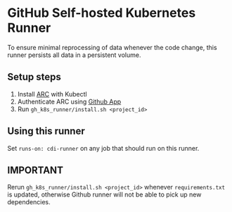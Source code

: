 # GitHub Self-hosted Kubernetes Runner

To ensure minimal reprocessing of data whenever the code change, this runner persists all data in a persistent volume.

## Setup steps

1. Install [ARC](https://github.com/actions-runner-controller/actions-runner-controller#installation) with Kubectl
2. Authenticate ARC using [Github App](https://github.com/actions-runner-controller/actions-runner-controller#deploying-using-github-app-authentication)
3. Run `gh_k8s_runner/install.sh <project_id>`

## Using this runner

Set `runs-on: cdi-runner` on any job that should run on this runner.

## IMPORTANT

Rerun `gh_k8s_runner/install.sh <project_id>` whenever `requirements.txt` is updated, otherwise Github runner will not be able to pick up new dependencies.
